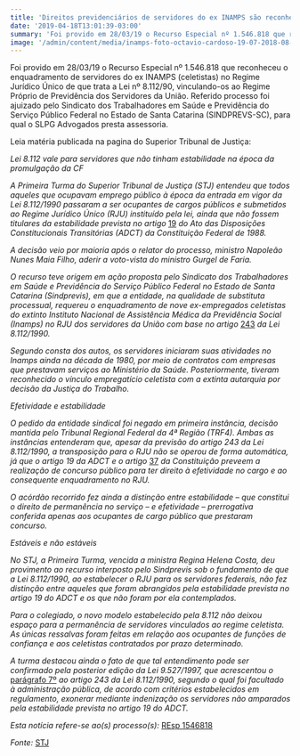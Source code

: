 ```yaml
---
title: 'Direitos previdenciários de servidores do ex INAMPS são reconhecidos pelo STJ'
date: '2019-04-18T13:01:39-03:00'
summary: 'Foi provido em 28/03/19 o Recurso Especial nº 1.546.818 que reconheceu o enquadramento de servidores do ex INAMPS (celetistas) no Regime Jurídico Único de que trata a Lei nº 8.112/90, vinculando-os ao Regime Próprio de Previdência dos Servidores da União. Referido processo foi ajuizado pelo Sindicato dos Trabalhadores em Saúde e Previdência do Serviço Público Federal no Estado de Santa Catarina (SINDPREVS-SC), para qual o SLPG Advogados presta assessoria.'
image: '/admin/content/media/inamps-foto-octavio-cardoso-19-07-2018-08-29-28_1.jpg'
---
```


Foi provido em 28/03/19 o Recurso Especial nº 1.546.818 que reconheceu o enquadramento de servidores do ex INAMPS (celetistas) no Regime Jurídico Único de que trata a Lei nº 8.112/90, vinculando-os ao Regime Próprio de Previdência dos Servidores da União. Referido processo foi ajuizado pelo Sindicato dos Trabalhadores em Saúde e Previdência do Serviço Público Federal no Estado de Santa Catarina (SINDPREVS-SC), para qual o SLPG Advogados presta assessoria.

Leia matéria publicada na pagina do Superior Tribunal de Justiça:

_Lei 8.112 vale para servidores que não tinham estabilidade na época da promulgação da CF_

_A Primeira Turma do Superior Tribunal de Justiça (STJ) entendeu que todos aqueles que ocupavam emprego público à época da entrada em vigor da Lei 8.112/1990 passaram a ser ocupantes de cargos públicos e submetidos ao Regime Jurídico Único (RJU) instituído pela lei, ainda que não fossem titulares da estabilidade prevista no artigo_ [19](http://www.planalto.gov.br/ccivil_03/Constituicao/Constituicao.htm#ADCTart19) _do Ato das Disposições Constitucionais Transitórias (ADCT) da Constituição Federal de 1988._

_A decisão veio por maioria após o relator do processo, ministro Napoleão Nunes Maia Filho, aderir a voto-vista do ministro Gurgel de Faria._

_O recurso teve origem em ação proposta pelo Sindicato dos Trabalhadores em Saúde e Previdência do Serviço Público Federal no Estado de Santa Catarina (Sindprevis), em que a entidade, na qualidade de substituta processual, requereu o enquadramento de nove ex-empregados celetistas do extinto Instituto Nacional de Assistência Médica da Previdência Social (Inamps) no RJU dos servidores da União com base no artigo_ [243](http://www.planalto.gov.br/ccivil_03/leis/L8112cons.htm#art243) _da Lei 8.112/1990._

_Segundo consta dos autos, os servidores iniciaram suas atividades no Inamps ainda na década de 1980, por meio de contratos com empresas que prestavam serviços ao Ministério da Saúde. Posteriormente, tiveram reconhecido o vínculo empregatício celetista com a extinta autarquia por decisão da Justiça do Trabalho._

_Efetividade e estabilidade_

_O pedido da entidade sindical foi negado em primeira instância, decisão mantida pelo Tribunal Regional Federal da 4ª Região (TRF4). Ambas as instâncias entenderam que, apesar da previsão do artigo 243 da Lei 8.112/1990, a transposição para o RJU não se operou de forma automática, já que o artigo 19 da ADCT e o artigo_ [37](http://www.planalto.gov.br/ccivil_03/constituicao/constituicaocompilado.htm#art37) _da Constituição preveem a realização de concurso público para ter direito à efetividade no cargo e ao consequente enquadramento no RJU._

_O acórdão recorrido fez ainda a distinção entre estabilidade – que constitui o direito de permanência no serviço – e efetividade – prerrogativa conferida apenas aos ocupantes de cargo público que prestaram concurso._

_Estáveis e não estáveis_

_No STJ, a Primeira Turma, vencida a ministra Regina Helena Costa, deu provimento ao recurso interposto pelo Sindprevis sob o fundamento de que a Lei 8.112/1990, ao estabelecer o RJU para os servidores federais, não fez distinção entre aqueles que foram abrangidos pela estabilidade prevista no artigo 19 do ADCT e os que não foram por ela contemplados._

_Para o colegiado, o novo modelo estabelecido pela 8.112 não deixou espaço para a permanência de servidores vinculados ao regime celetista. As únicas ressalvas foram feitas em relação aos ocupantes de funções de confiança e aos celetistas contratados por prazo determinado._

_A turma destacou ainda o fato de que tal entendimento pode ser confirmado pela posterior edição da Lei 9.527/1997, que acrescentou o_ [parágrafo 7º](http://www.planalto.gov.br/ccivil_03/leis/L8112cons.htm#art243%C2%A77) _ao artigo 243 da Lei 8.112/1990, segundo o qual foi facultado à administração pública, de acordo com critérios estabelecidos em regulamento, exonerar mediante indenização os servidores não amparados pela estabilidade prevista no artigo 19 do ADCT._

_Esta notícia refere-se ao(s) processo(s):_ [REsp 1546818](https://ww2.stj.jus.br/processo/pesquisa/?aplicacao=processos.ea&tipoPesquisa=tipoPesquisaGenerica&termo=REsp%201546818)

_Fonte:_ [STJ](http://www.stj.jus.br/sites/STJ/default/pt_BR/Comunica%C3%A7%C3%A3o/noticias/Not%C3%ADcias/Lei-8.112-vale-para-servidores-que-n%C3%A3o-tinham-estabilidade-na-%C3%A9poca-da-promulga%C3%A7%C3%A3o-da-CF)
